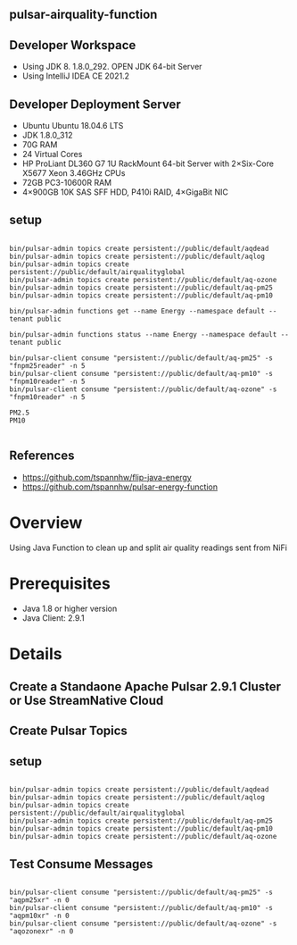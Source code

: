 ## pulsar-airquality-function

## Developer Workspace

* Using JDK 8. 1.8.0_292.  OPEN JDK 64-bit Server
* Using IntelliJ IDEA CE 2021.2

## Developer Deployment Server

* Ubuntu Ubuntu 18.04.6 LTS
* JDK 1.8.0_312
* 70G RAM
* 24 Virtual Cores
* HP ProLiant DL360 G7 1U RackMount 64-bit Server with 2×Six-Core X5677 Xeon 3.46GHz CPUs 
*    72GB PC3-10600R RAM 
*    4×900GB 10K SAS SFF HDD, P410i RAID, 4×GigaBit NIC

## setup

````

bin/pulsar-admin topics create persistent://public/default/aqdead
bin/pulsar-admin topics create persistent://public/default/aqlog
bin/pulsar-admin topics create persistent://public/default/airqualityglobal
bin/pulsar-admin topics create persistent://public/default/aq-ozone
bin/pulsar-admin topics create persistent://public/default/aq-pm25
bin/pulsar-admin topics create persistent://public/default/aq-pm10

bin/pulsar-admin functions get --name Energy --namespace default --tenant public

bin/pulsar-admin functions status --name Energy --namespace default --tenant public

bin/pulsar-client consume "persistent://public/default/aq-pm25" -s "fnpm25reader" -n 5
bin/pulsar-client consume "persistent://public/default/aq-pm10" -s "fnpm10reader" -n 5
bin/pulsar-client consume "persistent://public/default/aq-ozone" -s "fnpm10reader" -n 5

PM2.5
PM10


````

## References

* https://github.com/tspannhw/flip-java-energy
* https://github.com/tspannhw/pulsar-energy-function 

# Overview

Using Java Function to clean up and split air quality readings sent from NiFi


# Prerequisites

- Java 1.8 or higher version
- Java Client: 2.9.1

# Details

## Create a Standaone Apache Pulsar 2.9.1 Cluster or Use StreamNative Cloud

## Create Pulsar Topics

## setup

````

bin/pulsar-admin topics create persistent://public/default/aqdead
bin/pulsar-admin topics create persistent://public/default/aqlog
bin/pulsar-admin topics create persistent://public/default/airqualityglobal
bin/pulsar-admin topics create persistent://public/default/aq-pm25
bin/pulsar-admin topics create persistent://public/default/aq-pm10
bin/pulsar-admin topics create persistent://public/default/aq-ozone
````

## Test Consume Messages

````

bin/pulsar-client consume "persistent://public/default/aq-pm25" -s "aqpm25xr" -n 0
bin/pulsar-client consume "persistent://public/default/aq-pm10" -s "aqpm10xr" -n 0
bin/pulsar-client consume "persistent://public/default/aq-ozone" -s "aqozonexr" -n 0

````
